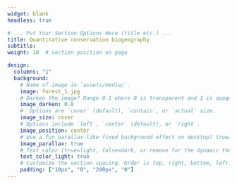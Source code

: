 ```yaml
---
widget: blank
headless: true

# ... Put Your Section Options Here (title etc.) ...
title: Quantitative conservation biogeography
subtitle:
weight: 10  # section position on page

design:
  columns: "1"
  background:
    # Name of image in `assets/media/`.
    image: forest_1.jpg
    # Darken the image? Range 0-1 where 0 is transparent and 1 is opaque.
    image_darken: 0.8
    #  Options are `cover` (default), `contain`, or `actual` size.
    image_size: cover
    # Options include `left`, `center` (default), or `right`.
    image_position: center
    # Use a fun parallax-like fixed background effect on desktop? true/false
    image_parallax: true
    # Text color (true=light, false=dark, or remove for the dynamic theme color).
    text_color_light: true
    # Customize the section spacing. Order is top, right, bottom, left.
    padding: ["10px", "0", "200px", "0"]
---
```



